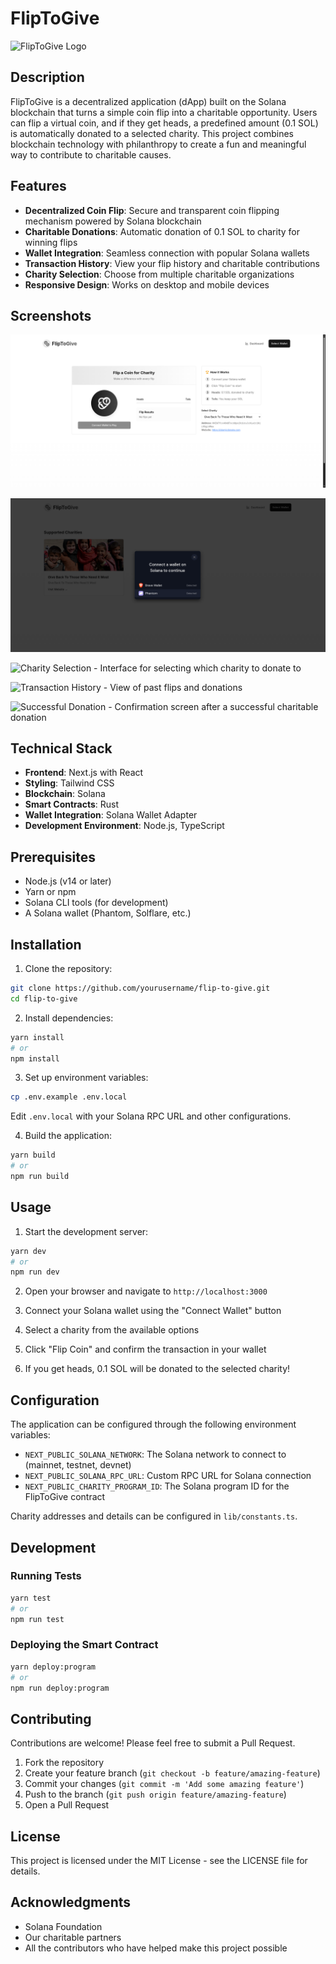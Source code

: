 # FlipToGive

![FlipToGive Logo](public/logo.png) <!-- Replace with actual logo path if available -->

## Description

FlipToGive is a decentralized application (dApp) built on the Solana blockchain that turns a simple coin flip into a charitable opportunity. Users can flip a virtual coin, and if they get heads, a predefined amount (0.1 SOL) is automatically donated to a selected charity. This project combines blockchain technology with philanthropy to create a fun and meaningful way to contribute to charitable causes.

## Features

- **Decentralized Coin Flip**: Secure and transparent coin flipping mechanism powered by Solana blockchain
- **Charitable Donations**: Automatic donation of 0.1 SOL to charity for winning flips
- **Wallet Integration**: Seamless connection with popular Solana wallets
- **Transaction History**: View your flip history and charitable contributions
- **Charity Selection**: Choose from multiple charitable organizations
- **Responsive Design**: Works on desktop and mobile devices

## Screenshots

![Game Interface - The main coin flip interface where users can try their luck](public/assets/game-interface.png)

![Wallet Connection - Screen showing the wallet connection process](public/assets/wallet-connection.png)

![Charity Selection - Interface for selecting which charity to donate to](public/assets/charity-selection.png)

![Transaction History - View of past flips and donations](public/assets/transaction-history.png)

![Successful Donation - Confirmation screen after a successful charitable donation](public/assets/donation-success.png)

## Technical Stack

- **Frontend**: Next.js with React
- **Styling**: Tailwind CSS
- **Blockchain**: Solana
- **Smart Contracts**: Rust
- **Wallet Integration**: Solana Wallet Adapter
- **Development Environment**: Node.js, TypeScript

## Prerequisites

- Node.js (v14 or later)
- Yarn or npm
- Solana CLI tools (for development)
- A Solana wallet (Phantom, Solflare, etc.)

## Installation

1. Clone the repository:
```bash
git clone https://github.com/yourusername/flip-to-give.git
cd flip-to-give
```

2. Install dependencies:
```bash
yarn install
# or
npm install
```

3. Set up environment variables:
```bash
cp .env.example .env.local
```
Edit `.env.local` with your Solana RPC URL and other configurations.

4. Build the application:
```bash
yarn build
# or
npm run build
```

## Usage

1. Start the development server:
```bash
yarn dev
# or
npm run dev
```

2. Open your browser and navigate to `http://localhost:3000`

3. Connect your Solana wallet using the "Connect Wallet" button

4. Select a charity from the available options

5. Click "Flip Coin" and confirm the transaction in your wallet

6. If you get heads, 0.1 SOL will be donated to the selected charity!

## Configuration

The application can be configured through the following environment variables:

- `NEXT_PUBLIC_SOLANA_NETWORK`: The Solana network to connect to (mainnet, testnet, devnet)
- `NEXT_PUBLIC_SOLANA_RPC_URL`: Custom RPC URL for Solana connection
- `NEXT_PUBLIC_CHARITY_PROGRAM_ID`: The Solana program ID for the FlipToGive contract

Charity addresses and details can be configured in `lib/constants.ts`.

## Development

### Running Tests

```bash
yarn test
# or
npm run test
```

### Deploying the Smart Contract

```bash
yarn deploy:program
# or
npm run deploy:program
```

## Contributing

Contributions are welcome! Please feel free to submit a Pull Request.

1. Fork the repository
2. Create your feature branch (`git checkout -b feature/amazing-feature`)
3. Commit your changes (`git commit -m 'Add some amazing feature'`)
4. Push to the branch (`git push origin feature/amazing-feature`)
5. Open a Pull Request

## License

This project is licensed under the MIT License - see the LICENSE file for details.

## Acknowledgments

- Solana Foundation
- Our charitable partners
- All the contributors who have helped make this project possible

